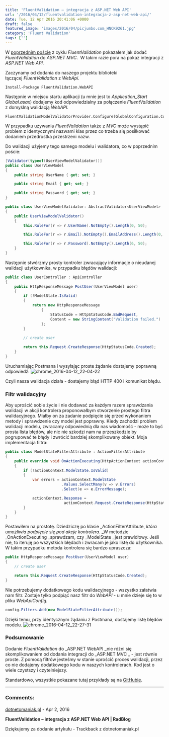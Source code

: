 ```yaml
---
title: 'FluentValidation – integracja z ASP.NET Web API'
url: '/2016/04/12/fluentvalidation-integracja-z-asp-net-web-api/'
date: Tue, 12 Apr 2016 20:41:06 +0000
draft: false
featured_image: 'images/2016/04/picjumbo.com_HNCK9261.jpg'
category: 'Fluent Validation'
tags: ['']
---
```


W [poprzednim poście](/2016/03/13/fluentvalidation-integracja-z-asp-net-mvc/) z cyklu _FluentValidation_ pokazałem jak dodać _FluentValidation_ do _ASP.NET MVC_.  W takim razie pora na pokaz integracji z _ASP.NET Web API._

Zaczynamy od dodania do naszego projektu biblioteki łączącej _FluentValidation_ z _WebApi._

```
Install-Package FluentValidation.WebAPI
```

Następnie w miejscu startu aplikacji (u mnie jest to _Application\_Start_ _Global.asax_) dodajemy kod odpowiedzialny za połączenie _FluentValidation_ z domyślną walidacją _WebAPI._

```
FluentValidationModelValidatorProvider.Configure(GlobalConfiguration.Configuration);
```

W przypadku używania _FluentValidation_ także z _MVC_ może wystąpić problem z identycznymi nazwami klas przez co trzeba się posiłkować dodaniem przedrostka przestrzeni nazw.

Do walidacji użyjemy tego samego modelu i walidatora, co w poprzednim poście:

```csharp
[Validator(typeof(UserViewModelValidator))]
public class UserViewModel
{
    public string UserName { get; set; }

    public string Email { get; set; }

    public string Password { get; set; }
}

public class UserViewModelValidator: AbstractValidator<UserViewModel>
{
    public UserViewModelValidator()
    {
        this.RuleFor(r => r.UserName).NotEmpty().Length(0, 50);

        this.RuleFor(r => r.Email).NotEmpty().EmailAddress().Length(0, 100);

        this.RuleFor(r => r.Password).NotEmpty().Length(6, 50);
    }
}
```

Następnie stwórzmy prosty kontroler zwracający informacje o nieudanej walidacji użytkownika, w przypadku błędów walidacji:

```csharp
public class UserController : ApiController
{
    public HttpResponseMessage PostUser(UserViewModel user)
    {
        if (!ModelState.IsValid)
        {
            return new HttpResponseMessage
                {
                    StatusCode = HttpStatusCode.BadRequest,
                    Content = new StringContent("Validation failed.")
                };
        }
            
        // create user

        return this.Request.CreateResponse(HttpStatusCode.Created);
    }
}
```

Uruchamiając Postmana i wysyłając proste żądanie dostajemy poprawną odpowiedź:
![chrome_2016-04-12_22-04-22](/images/2016/04/chrome_2016-04-12_22-04-22.png)

Czyli nasza walidacja działa - dostajemy błąd HTTP 400 i komunikat błędu.

### Filtr walidacyjny

Aby uprościć sobie życie i nie dodawać za każdym razem sprawdzania walidacji w akcji kontrolera proponowałbym stworzenie prostego filtra walidacyjnego. Miałby on za zadanie podpięcie się przed wykonaniem metody i sprawdzenie czy model jest poprawny. Kiedy zachodzi problem walidacji modelu, zwracamy odpowiednią dla nas wiadomość - może to być prosta lista błędów, ale nic nie szkodzi nam na przeszkodzie by pogrupować te błędy i zwrócić bardziej skomplikowany obiekt. Moja implementacja filtra:

```csharp
public class ModelStateFilterAttribute : ActionFilterAttribute
{
    public override void OnActionExecuting(HttpActionContext actionContext)
    {
        if (!actionContext.ModelState.IsValid)
        {
            var errors = actionContext.ModelState
                         .Values.SelectMany(v => v.Errors)
                         .Select(e => e.ErrorMessage);

            actionContext.Response =
                          actionContext.Request.CreateResponse(HttpStatusCode.BadRequest, errors);
        }
    }
}
```

Postawiłem na prostotę. Dziedziczę po klasie _ActionFilterAttribute, _która umożliwia podpięcie się pod akcje kontrolera_. _W metodzie _OnActionExecuting _sprawdzam, czy _ModelState _jest prawidłowy. Jeśli nie, to iteruję po wszystkich błędach i zwracam je jako listę do użytkownika. W takim przypadku metoda kontrolera się bardzo upraszcza:

```csharp
public HttpResponseMessage PostUser(UserViewModel user)
{       
    // create user

    return this.Request.CreateResponse(HttpStatusCode.Created);
}
```

Nie potrzebujemy dodatkowego kodu walidacyjnego - wszystko załatwia nam filtr. Zostaje tylko podpiąć nasz filtr do _WebAPI_ - u mnie dzieje się to w pliku _WebApiConfig._

```csharp
config.Filters.Add(new ModelStateFilterAttribute());
```

Dzięki temu, przy identycznym żądaniu z Postmana, dostajemy listę błędów modelu.
![chrome_2016-04-12_22-27-31](/images/2016/04/chrome_2016-04-12_22-27-31.png)

### Podsumowanie

Dodanie _FluentValidation_ do _ASP.NET WebAPI _nie różni się skomplikowaniem od dodania integracji do _ASP.NET MVC _ - jest równie proste. Z pomocą filtrów jesteśmy w stanie uprościć proces walidacji, przez co nie dodajemy dodatkowego kodu w naszych kontrolerach. Kod jest o wiele czystszy i czytelniejszy.

Standardowo, wszystkie pokazane tutaj przykłady są na [GitHubie](https://github.com/rmaziarka/FluentValidation.Examples).

---
### Comments:
#### 
[dotnetomaniak.pl](http://dotnetomaniak.pl/FluentValidation-integracja-z-ASPNET-Web-API-RadBlog "") - <time datetime="2016-04-12 21:42:12">Apr 2, 2016</time>

**FluentValidation – integracja z ASP.NET Web API | RadBlog**

Dziękujemy za dodanie artykułu - Trackback z dotnetomaniak.pl
